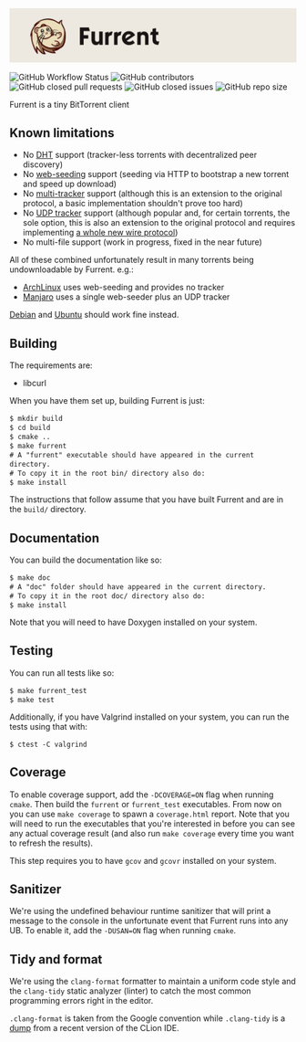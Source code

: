 ![banner](banner.png)

![GitHub Workflow Status](https://img.shields.io/github/workflow/status/furrent/furrent/CMake?style=for-the-badge&labelColor=ede9e0)
![GitHub contributors](https://img.shields.io/github/contributors/furrent/furrent?style=for-the-badge&color=007EFF&labelColor=ede9e0)
![GitHub closed pull requests](https://img.shields.io/github/issues-pr-closed/furrent/furrent?style=for-the-badge&color=007EFF&labelColor=ede9e0)
![GitHub closed issues](https://img.shields.io/github/issues-closed/furrent/furrent?style=for-the-badge&color=007EFF&labelColor=ede9e0)
![GitHub repo size](https://img.shields.io/github/repo-size/furrent/furrent?style=for-the-badge&color=007EFF&labelColor=ede9e0)

Furrent is a tiny BitTorrent client

## Known limitations
- No [DHT](https://en.wikipedia.org/wiki/BitTorrent#Distributed_trackers) support (tracker-less torrents with decentralized peer discovery)
- No [web-seeding](https://en.wikipedia.org/wiki/BitTorrent#Web_seeding) support (seeding via HTTP to bootstrap a new torrent and speed up download)
- No [multi-tracker](https://en.wikipedia.org/wiki/BitTorrent#Multitrackers) support (although this is an extension to the original protocol, a basic implementation shouldn't prove too hard)
- No [UDP tracker](https://en.wikipedia.org/wiki/UDP_tracker) support (although popular and, for certain torrents, the sole option, this is also an extension
to the original protocol and requires implementing [a whole new wire protocol](http://xbtt.sourceforge.net/udp_tracker_protocol.html))
- No multi-file support (work in progress, fixed in the near future)

All of these combined unfortunately result in many torrents being undownloadable by Furrent. e.g.:
- [ArchLinux](https://archlinux.org/download/) uses web-seeding and provides no tracker
- [Manjaro](https://manjaro.org/download/) uses a single web-seeder plus an UDP tracker

[Debian](https://www.debian.org/CD/torrent-cd/index.it.html) and [Ubuntu](https://ubuntu.com/download/alternative-downloads) should work fine instead.

## Building
The requirements are:
- libcurl

When you have them set up, building Furrent is just:
```shell
$ mkdir build
$ cd build
$ cmake ..
$ make furrent
# A "furrent" executable should have appeared in the current directory.
# To copy it in the root bin/ directory also do:
$ make install
```
The instructions that follow assume that you have built Furrent and are in the `build/` directory.

## Documentation
You can build the documentation like so:
```shell
$ make doc
# A "doc" folder should have appeared in the current directory.
# To copy it in the root doc/ directory also do:
$ make install
```
Note that you will need to have Doxygen installed on your system.

## Testing
You can run all tests like so:
```shell
$ make furrent_test
$ make test
```
Additionally, if you have Valgrind installed on your system, you can run the tests using that with:
```shell
$ ctest -C valgrind
```

## Coverage
To enable coverage support, add the `-DCOVERAGE=ON` flag when running `cmake`. Then build the `furrent` or `furrent_test`
executables. From now on you can use `make coverage` to spawn a `coverage.html` report. Note that you will need to
run the executables that you're interested in before you can see any actual coverage result (and also run `make coverage`
every time you want to refresh the results).

This step requires you to have `gcov` and `gcovr` installed on your system.

## Sanitizer
We're using the undefined behaviour runtime sanitizer that will print a message to the console in the unfortunate
event that Furrent runs into any UB. To enable it, add the `-DUSAN=ON` flag when running `cmake`.

## Tidy and format
We're using the `clang-format` formatter to maintain a uniform code style and the `clang-tidy` static analyzer (linter)
to catch the most common programming errors right in the editor.

`.clang-format` is taken from the Google convention while `.clang-tidy` is a
[dump](https://gist.github.com/ArnaudValensi/0d36639fb84b80ee57d0c3c977deb70e) from a recent version of the CLion IDE.
